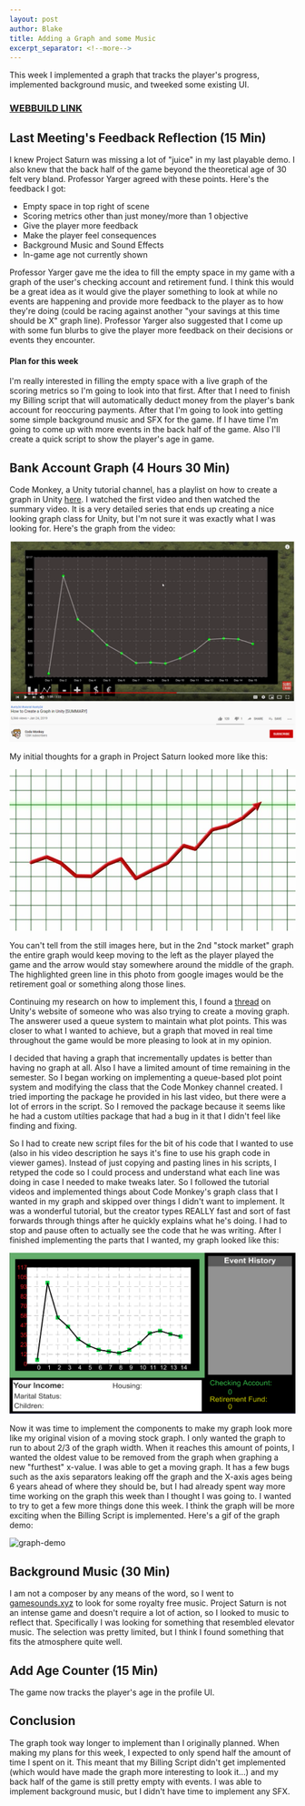 ```yaml
---
layout: post
author: Blake
title: Adding a Graph and some Music
excerpt_separator: <!--more-->
---
```


This week I implemented a graph that tracks the player's progress, implemented background music, and tweeked some existing UI.

<!--more-->

### [**WEBBUILD LINK**](/4-1-WebBuild/index.html)

## Last Meeting's Feedback Reflection (15 Min)

I knew Project Saturn was missing a lot of "juice" in my last playable demo. I also knew that the back half of the game beyond the theoretical age of 30 felt very bland. Professor Yarger agreed with these points. Here's the feedback I got:

- Empty space in top right of scene
- Scoring metrics other than just money/more than 1 objective
- Give the player more feedback
- Make the player feel consequences
- Background Music and Sound Effects
- In-game age not currently shown

Professor Yarger gave me the idea to fill the empty space in my game with a graph of the user's checking account and retirement fund. I think this would be a great idea as it would give the player something to look at while no events are happening and provide more feedback to the player as to how they're doing (could be racing against another "your savings at this time should be X" graph line). Professor Yarger also suggested that I come up with some fun blurbs to give the player more feedback on their decisions or events they encounter. 

#### Plan for this week

I'm really interested in filling the empty space with a live graph of the scoring metrics so I'm going to look into that first. After that I need to finish my Billing script that will automatically deduct money from the player's bank account for reoccuring payments. After that I'm going to look into getting some simple background music and SFX for the game. If I have time I'm going to come up with more events in the back half of the game. Also I'll create a quick script to show the player's age in game.

## Bank Account Graph (4 Hours 30 Min)

Code Monkey, a Unity tutorial channel, has a playlist on how to create a graph in Unity [here](https://youtu.be/ck72XNhxeS0). I watched the first video and then watched the summary video. It is a very detailed series that ends up creating a nice looking graph class for Unity, but I'm not sure it was exactly what I was looking for. Here's the graph from the video:

![code_monkey_graph](/images/code_monkey_graph.png)

My initial thoughts for a graph in Project Saturn looked more like this:

![stock_graph](/images/stock_graph.png)

You can't tell from the still images here, but in the 2nd "stock market" graph the entire graph would keep moving to the left as the player played the game and the arrow would stay somewhere around the middle of the graph. The highlighted green line in this photo from google images would be the retirement goal or something along those lines. 

Continuing my research on how to implement this, I found a [thread](https://answers.unity.com/questions/594921/moving-graph-using-vectrosity.html) on Unity's website of someone who was also trying to create a moving graph. The answerer used a queue system to maintain what plot points. This was closer to what I wanted to achieve, but a graph that moved in real time throughout the game would be more pleasing to look at in my opinion. 

I decided that having a graph that incrementally updates is better than having no graph at all. Also I have a limited amount of time remaining in the semester. So I began working on implementing a queue-based plot point system and modifying the class that the Code Monkey channel created. I tried importing the package he provided in his last video, but there were a lot of errors in the script. So I removed the package because it seems like he had a custom utilties package that had a bug in it that I didn't feel like finding and fixing. 

So I had to create new script files for the bit of his code that I wanted to use (also in his video description he says it's fine to use his graph code in viewer games). Instead of just copying and pasting lines in his scripts, I retyped the code so I could process and understand what each line was doing in case I needed to make tweaks later. So I followed the tutorial videos and implemented things about Code Monkey's graph class that I wanted in my graph and skipped over things I didn't want to implement. It was a wonderful tutorial, but the creator types REALLY fast and sort of fast forwards through things after he quickly explains what he's doing. I had to stop and pause often to actually see the code that he was writing. After I finished implementing the parts that I wanted, my graph looked like this: 

![graph_after_tutorial](/images/graph_after_tutorial.png)

Now it was time to implement the components to make my graph look more like my original vision of a moving stock graph. I only wanted the graph to run to about 2/3 of the graph width. When it reaches this amount of points, I wanted the oldest value to be removed from the graph when graphing a new "furthest" x-value. I was able to get a moving graph. It has a few bugs such as the axis separators leaking off the graph and the X-axis ages being 6 years ahead of where they should be, but I had already spent way more time working on the graph this week than I thought I was going to. I wanted to try to get a few more things done this week. I think the graph will be more exciting when the Billing Script is implemented. Here's a gif of the graph demo:

![graph-demo](/images/graph-demo.gif)

## Background Music (30 Min)

I am not a composer by any means of the word, so I went to [gamesounds.xyz](https://gamesounds.xyz/) to look for some royalty free music. Project Saturn is not an intense game and doesn't require a lot of action, so I looked to music to reflect that. Specifically I was looking for something that resembled elevator music. The selection was pretty limited, but I think I found something that fits the atmosphere quite well.

## Add Age Counter (15 Min)

The game now tracks the player's age in the profile UI.

## Conclusion

The graph took way longer to implement than I originally planned. When making my plans for this week, I expected to only spend half the amount of time I spent on it. This meant that my Billing Script didn't get implemented (which would have made the graph more interesting to look it...) and my back half of the game is still pretty empty with events. I was able to implement background music, but I didn't have time to implement any SFX.

